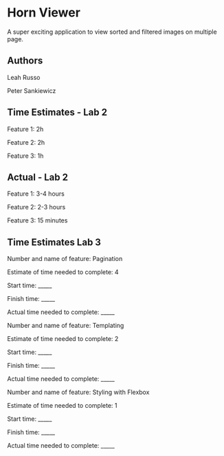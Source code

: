 # Horn Viewer
A super exciting application to view sorted and filtered images on multiple page.

## Authors
Leah Russo

Peter Sankiewicz

## Time Estimates - Lab 2
Feature 1: 2h

Feature 2: 2h

Feature 3: 1h


## Actual - Lab 2
Feature 1: 3-4 hours

Feature 2: 2-3 hours

Feature 3: 15 minutes

## Time Estimates Lab 3



Number and name of feature: Pagination

Estimate of time needed to complete: 4

Start time: _____

Finish time: _____

Actual time needed to complete: _____


Number and name of feature: Templating

Estimate of time needed to complete: 2

Start time: _____

Finish time: _____

Actual time needed to complete: _____


Number and name of feature: Styling with Flexbox

Estimate of time needed to complete: 1

Start time: _____

Finish time: _____

Actual time needed to complete: _____
